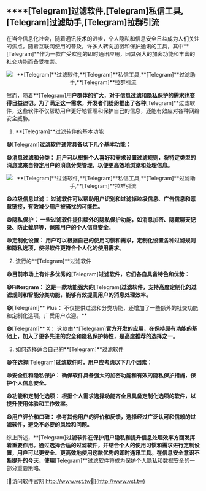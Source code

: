 ## ****[Telegram]**过滤软件,**[Telegram]**私信工具,**[Telegram]**过滤助手,**[Telegram]**拉群引流**

在当今信息化社会，随着通讯技术的进步，个人隐私和信息安全日益成为人们关注的焦点。随着互联网使用的普及，许多人转向加密和保护通讯的工具，其中**[Telegram]**作为一款广受欢迎的即时通讯应用，因其强大的加密功能和丰富的社交功能而备受推崇。

 <center><img src="https://vst.tw/MP4/tuiguang/png/0.png" alt="**[Telegram]**过滤软件,**[Telegram]**私信工具,**[Telegram]**过滤助手,**[Telegram]**拉群引流"></center>

然而，随着**[Telegram]**用户群体的扩大，对于信息过滤和隐私保护的需求也变得日益迫切。为了满足这一需求，开发者们纷纷推出了各种**[Telegram]**过滤软件，这些软件不仅帮助用户更好地管理和保护自己的信息，还能有效应对各种网络安全威胁。

1. **[Telegram]**过滤软件的基本功能

**😄**[Telegram]**过滤软件通常具备以下几个基本功能：**

**😄消息过滤和分类： 用户可以根据个人喜好和需求设置过滤规则，将特定类型的消息或来自特定用户的消息分类管理，以便更高效地浏览和处理信息。**

 <center><img src="https://vst.tw/MP4/tuiguang/png/4.png" alt="**[Telegram]**过滤软件,**[Telegram]**私信工具,**[Telegram]**过滤助手,**[Telegram]**拉群引流"></center>

**😄垃圾信息过滤： 过滤软件可以帮助用户识别和过滤掉垃圾信息、广告信息和恶意链接，有效减少用户被骚扰的可能性。**

**😄隐私保护： 一些过滤软件提供额外的隐私保护功能，如消息加密、隐藏聊天记录、防止截屏等，保障用户的个人信息安全。**

**😄定制化设置： 用户可以根据自己的使用习惯和需求，定制化设置各种过滤规则和隐私选项，使得软件更符合个人化的使用需求。**

2. 流行的**[Telegram]**过滤软件

**😄目前市场上有许多优秀的**[Telegram]**过滤软件，它们各自具备特色和优势：**

**😄Filtergram： 这是一款功能强大的**[Telegram]**过滤软件，支持高度定制化的过滤规则和智能分类功能，能够有效提高用户的消息处理效率。**

**😄**[Telegram]** Plus： 不仅提供过滤和分类功能，还增加了一些额外的社交功能和定制化选项，广受用户欢迎。**

**😄**[Telegram]** X： 这款由**[Telegram]**官方开发的应用，在保持原有功能的基础上，加入了更多先进的安全和隐私保护特性，是高度推荐的选择之一。**

3. 如何选择适合自己的**[Telegram]**过滤软件

**😄在选择**[Telegram]**过滤软件时，用户应考虑以下几个因素：**

**😄安全性和隐私保护： 确保软件具备强大的加密功能和有效的隐私保护措施，保护个人信息安全。**

**😄功能和定制化选项： 根据个人需求选择功能齐全且具备定制化选项的软件，以提升使用体验和工作效率。**

**😄用户评价和口碑： 参考其他用户的评价和反馈，选择经过广泛认可和信赖的过滤软件，避免不必要的风险和问题。**

综上所述，**[Telegram]**过滤软件在保护用户隐私和提升信息处理效率方面发挥着重要作用。通过选择合适的过滤软件，并结合个人的使用习惯和需求进行定制设置，用户可以更安全、更高效地使用这款优秀的即时通讯工具。在信息安全意识不断提升的今天，使用**[Telegram]**过滤软件将成为保护个人隐私和数据安全的一部分重要策略。


[👻访问软件官网 http://www.vst.tw👻](http://www.vst.tw)

